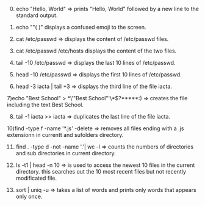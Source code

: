 0) echo "Hello, World" => prints "Hello, World" followed by a new line to the standard output.

1) echo "\"(  )"  displays a confused emoji to the screen.

2) cat /etc/passwd => displays the content of /etc/passwd files.

3) cat /etc/passwd /etc/hosts displays the content of the two files.

4) tail -10 /etc/passwd => displays the last 10 lines of /etc/passwd.

5) head -10 /etc/passwd => displays the first 10 lines of /etc/passwd.

6) head -3 iacta | tail +3 => displays the third line of the file iacta.

7)echo "Best School" > \*\\'"Best School"\'\\*$\?\*\*\*\*\*:) => creates the file including the text Best School.

8) tail -1 iacta >> iacta => duplicates the last line of the file iacta.

10)find -type f -name '*.js' -delete => removes all files ending with a .js extensionn in currentt and sufolders directory.

11) find . -type d -not -name '.'| wc -l => counts the numbers of directories and sub directories in current directory.

12) ls -t1 | head -n 10  => is used to access the newest 10 files in the current directory. this searches out the 10 most recent files but not recently modificated file.

13) sort | uniq -u => takes a list of words and prints only words that appears only once.